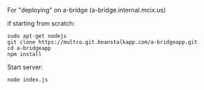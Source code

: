 For "deploying" on a-bridge (a-bridge.internal.mcix.us)

if starting from scratch:

```console
sudo apt-get nodejs
git clone https://multco.git.beanstalkapp.com/a-bridgeapp.git
cd a-bridgeapp
npm install
```

Start server:

```console
node index.js
```
